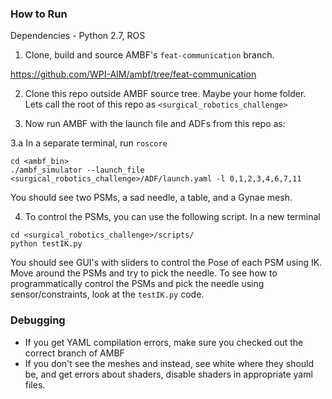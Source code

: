 ### How to Run

Dependencies - Python 2.7, ROS 

1. Clone, build and source AMBF's `feat-communication` branch.

https://github.com/WPI-AIM/ambf/tree/feat-communication

2. Clone this repo outside AMBF source tree. Maybe your home folder.
Lets call the root of this repo as
`<surgical_robotics_challenge>`

3. Now run AMBF with the launch file and ADFs from this repo as:

3.a In a separate terminal, run `roscore`

```
cd <ambf_bin>
./ambf_simulator --launch_file <surgical_robotics_challenge>/ADF/launch.yaml -l 0,1,2,3,4,6,7,11
```

You should see two PSMs, a sad needle, a table, and a Gynae mesh.

4. To control the PSMs, you can use the following script. In a new terminal
```
cd <surgical_robotics_challenge>/scripts/
python testIK.py
```
You should see GUI's with sliders to control the Pose of each PSM using IK.
Move around the PSMs and try to pick the needle. To see how to programmatically
control the PSMs and pick the needle using sensor/constraints, look at the `testIK.py` code.

### Debugging

- If you get YAML compilation errors, make sure you checked out the correct branch of AMBF
- If you don't see the meshes and instead, see white where they should be, and get errors about shaders, disable shaders in appropriate yaml files. 
